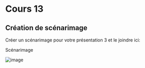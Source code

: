 # Cours 13
## Création de scénarimage
Créer un scénarimage pour votre présentation 3 et le joindre ici: 

Scénarimage



![image](https://user-images.githubusercontent.com/112189383/206739555-837008aa-2fa7-4bdb-9c5f-598dbfb81030.png)
